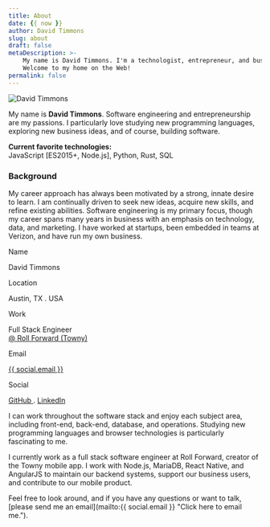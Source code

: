 ```yaml
---
title: About
date: {{ now }}
author: David Timmons
slug: about
draft: false
metaDescription: >-
    My name is David Timmons. I'm a technologist, entrepreneur, and business veteran.
    Welcome to my home on the Web!
permalink: false
---
```


<div>
  <img src="{{ imagePath }}2014/05/david-timmons.jpg"
       alt="David Timmons"
       title="That's me, David Timmons."
       class="about-portrait shadow alignleft size-full"
       srcset="{{ imagePath }}2014/05/david-timmons.jpg 200w"
       sizes="(max-width: 200px) 100vw, 200px">
</div>

My name is **David Timmons**. Software engineering and entrepreneurship
are my passions. I particularly love studying new programming languages,
exploring new business ideas, and of course, building software.

**Current favorite technologies:**<br>
JavaScript \[ES2015+, Node.js\], Python, Rust, SQL

<div class="single-content">
  <h3 class="subhead">Background</h3>
</div>

My career approach has always been motivated by a strong, innate desire
to learn. I am continually driven to seek new ideas, acquire new skills,
and refine existing abilities. Software engineering is my primary focus,
though my career spans many years in business with an emphasis on
technology, data, and marketing. I have worked at startups, been
embedded in teams at Verizon, and have run my own business.

<div class="posts-nav about-bio project-details shadow">
  <p class="project-tag">Name</p>
  <p class="about-name">David Timmons</p>
  <p class="project-tag">Location</p>
  <p class="about-location">Austin, TX . USA</p>
  <p class="project-tag">Work</p>
  <p class="about-status">
    Full Stack Engineer<br>
    <a class="posts-nav-link"
       href="https://towny.com/"
       rel="nofollow"
       target="_blank">
      @ Roll Forward (Towny)
    </a>
  </p>
  <p class="project-tag">Email</p>
  <p class="about-email project-link">
    <a class="posts-nav-link"
       href="mailto:{{ social.email }}"
       title="Click here to email me.">
      {{ social.email }}
    </a>
  </p>
  <p class="project-tag">Social</p>
  <p class="project-link">
    <a class="posts-nav-link"
       href="{{ social.github }}"
       title="Click here to visit my GitHub profile."
       target="_blank">
      GitHub
    </a> .
    <a class="posts-nav-link"
       href="{{ social.linkedin }}"
       title="Click here to visit my LinkedIn profile."
       target="_blank">
      LinkedIn
    </a>
  </p>
</div>

I can work throughout the software stack and enjoy each subject area,
including front-end, back-end, database, and operations. Studying new
programming languages and browser technologies is particularly
fascinating to me.

I currently work as a full stack software engineer at Roll Forward, creator
of the Towny mobile app. I work with Node.js, MariaDB, React Native, and
AngularJS to maintain our backend systems, support our business users, and
contribute to our mobile product.

Feel free to look around, and if you have any questions or want to talk,
[please send me an email](mailto:{{ social.email }} "Click here to email me.").

<br class="clearfix">
